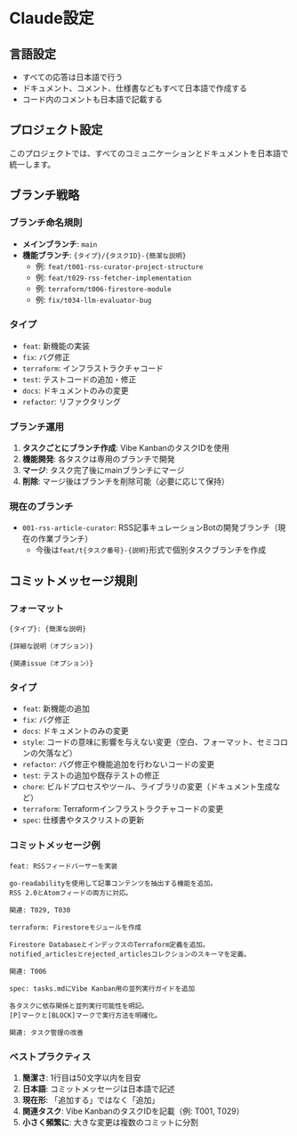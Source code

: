 # Claude設定

## 言語設定

- すべての応答は日本語で行う
- ドキュメント、コメント、仕様書などもすべて日本語で作成する
- コード内のコメントも日本語で記載する

## プロジェクト設定

このプロジェクトでは、すべてのコミュニケーションとドキュメントを日本語で統一します。

## ブランチ戦略

### ブランチ命名規則

- **メインブランチ**: `main`
- **機能ブランチ**: `{タイプ}/{タスクID}-{簡潔な説明}`
  - 例: `feat/t001-rss-curator-project-structure`
  - 例: `feat/t029-rss-fetcher-implementation`
  - 例: `terraform/t006-firestore-module`
  - 例: `fix/t034-llm-evaluator-bug`

### タイプ

- `feat`: 新機能の実装
- `fix`: バグ修正
- `terraform`: インフラストラクチャコード
- `test`: テストコードの追加・修正
- `docs`: ドキュメントのみの変更
- `refactor`: リファクタリング

### ブランチ運用

1. **タスクごとにブランチ作成**: Vibe KanbanのタスクIDを使用
2. **機能開発**: 各タスクは専用のブランチで開発
3. **マージ**: タスク完了後にmainブランチにマージ
4. **削除**: マージ後はブランチを削除可能（必要に応じて保持）

### 現在のブランチ

- `001-rss-article-curator`: RSS記事キュレーションBotの開発ブランチ（現在の作業ブランチ）
  - 今後は`feat/t{タスク番号}-{説明}`形式で個別タスクブランチを作成

## コミットメッセージ規則

### フォーマット

```
{タイプ}: {簡潔な説明}

{詳細な説明（オプション）}

{関連issue（オプション）}
```

### タイプ

- `feat`: 新機能の追加
- `fix`: バグ修正
- `docs`: ドキュメントのみの変更
- `style`: コードの意味に影響を与えない変更（空白、フォーマット、セミコロンの欠落など）
- `refactor`: バグ修正や機能追加を行わないコードの変更
- `test`: テストの追加や既存テストの修正
- `chore`: ビルドプロセスやツール、ライブラリの変更（ドキュメント生成など）
- `terraform`: Terraformインフラストラクチャコードの変更
- `spec`: 仕様書やタスクリストの更新

### コミットメッセージ例

```
feat: RSSフィードパーサーを実装

go-readabilityを使用して記事コンテンツを抽出する機能を追加。
RSS 2.0とAtomフィードの両方に対応。

関連: T029, T030
```

```
terraform: Firestoreモジュールを作成

Firestore DatabaseとインデックスのTerraform定義を追加。
notified_articlesとrejected_articlesコレクションのスキーマを定義。

関連: T006
```

```
spec: tasks.mdにVibe Kanban用の並列実行ガイドを追加

各タスクに依存関係と並列実行可能性を明記。
[P]マークと[BLOCK]マークで実行方法を明確化。

関連: タスク管理の改善
```

### ベストプラクティス

1. **簡潔さ**: 1行目は50文字以内を目安
2. **日本語**: コミットメッセージは日本語で記述
3. **現在形**: 「追加する」ではなく「追加」
4. **関連タスク**: Vibe KanbanのタスクIDを記載（例: T001, T029）
5. **小さく頻繁に**: 大きな変更は複数のコミットに分割
